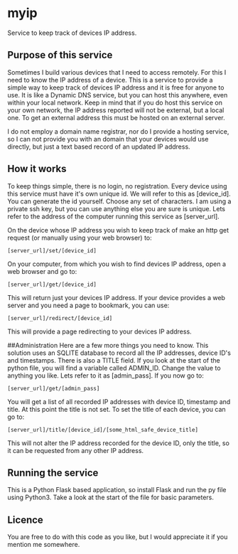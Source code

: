 # myip
Service to keep track of devices IP address.

## Purpose of this service
Sometimes I build various devices that I need to access remotely. 
For this I need to know the IP address of a device. 
This is a service to provide a simple way to keep track of devices IP address 
and it is free for anyone to use. It is like a Dynamic DNS service, 
but you can host this anywhere, even within your local network. 
Keep in mind that if you do host this service on your own network, 
the IP address reported will not be external, but a local one. 
To get an external address this must be hosted on an external server.

I do not employ a domain name registrar, nor do I provide a hosting service, 
so I can not provide you with an domain that your devices would use directly, 
but just a text based record of an updated IP address.

## How it works
To keep things simple, there is no login, no registration. 
Every device using this service must have it's own unique id. 
We will refer to this as [device_id]. You can generate the id yourself. 
Choose any set of characters. I am using a private ssh key, 
but you can use anything else you are sure is unique. 
Lets refer to the address of the computer running this service as [server_url]. 

On the device whose IP address you wish to keep track of make an http get request 
(or manually using your web browser) to:

    [server_url]/set/[device_id]

On your computer, from which you wish to find devices IP address, 
open a web browser and go to:

    [server_url]/get/[device_id]

This will return just your devices IP address. If your device provides a web server 
and you need a page to bookmark, you can use:

    [server_url]/redirect/[device_id]

This will provide a page redirecting to your devices IP address.

##Administration
Here are a few more things you need to know.
This solution uses an SQLITE database to record all the IP addresses, device ID's and timestamps.
There is also a TITLE field. If you look at the start of the python file, you will find a variable 
called ADMIN_ID. Change the value to anything you like. Lets refer to it as [admin_pass].
If you now go to:

    [server_url]/get/[admin_pass]
    
You will get a list of all recorded IP addresses with device ID, timestamp and title. 
At this point the title is not set. To set the title of each device, you can go to:

    [server_url]/title/[device_id]/[some_html_safe_device_title]
    
This will not alter the IP address recorded for the device ID, only the title, so it can be 
requested from any other IP address.

## Running the service
This is a Python Flask based application, so install Flask and run the py file 
using Python3. Take a look at the start of the file for basic parameters. 

## Licence
You are free to do with this code as you like, but I would appreciate it if you mention me somewhere.


